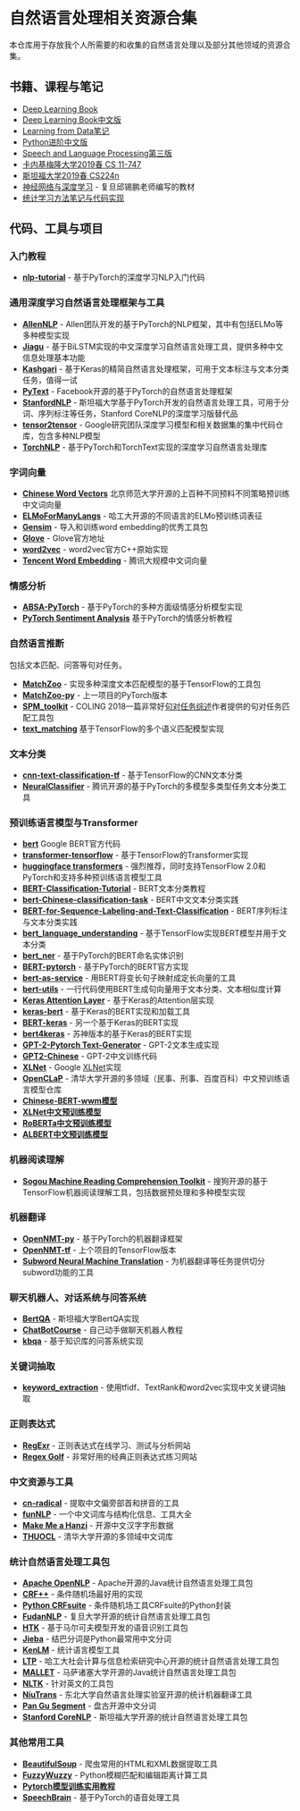 # 自然语言处理相关资源合集
本仓库用于存放我个人所需要的和收集的自然语言处理以及部分其他领域的资源合集。

## 书籍、课程与笔记
- [Deep Learning Book](https://www.deeplearningbook.org)
- [Deep Learning Book中文版](https://github.com/exacity/deeplearningbook-chinese)
- [Learning from Data笔记](https://github.com/Doraemonzzz/Learning-from-data)
- [Python进阶中文版](https://github.com/eastlakeside/interpy-zh)
- [Speech and Language Processing第三版](https://web.stanford.edu/~jurafsky/slp3/)
- [卡内基梅隆大学2019春 CS 11-747](http://phontron.com/class/nn4nlp2019/index.html)
- [斯坦福大学2019春 CS224n](http://web.stanford.edu/class/cs224n/)
- [神经网络与深度学习](https://nndl.github.io) - 复旦邱锡鹏老师编写的教材
- [统计学习方法笔记与代码实现](https://github.com/fengdu78/lihang-code)

## 代码、工具与项目
### 入门教程
- [**nlp-tutorial**](https://github.com/lyeoni/nlp-tutorial) - 基于PyTorch的深度学习NLP入门代码

### 通用深度学习自然语言处理框架与工具
- [**AllenNLP**](https://allennlp.org) - Allen团队开发的基于PyTorch的NLP框架，其中有包括ELMo等多种模型实现
- [**Jiagu**](https://github.com/ownthink/Jiagu) - 基于BiLSTM实现的中文深度学习自然语言处理工具，提供多种中文信息处理基本功能
- [**Kashgari**](https://github.com/BrikerMan/Kashgari) - 基于Keras的精简自然语言处理框架，可用于文本标注与文本分类任务，值得一试
- [**PyText**](https://github.com/facebookresearch/pytext) - Facebook开源的基于PyTorch的自然语言处理框架
- [**StanfordNLP**](https://stanfordnlp.github.io/stanfordnlp/index.html) - 斯坦福大学基于PyTorch开发的自然语言处理工具，可用于分词、序列标注等任务，Stanford CoreNLP的深度学习版替代品
- [**tensor2tensor**](https://github.com/tensorflow/tensor2tensor) - Google研究团队深度学习模型和相关数据集的集中代码仓库，包含多种NLP模型
- [**TorchNLP**](https://github.com/kolloldas/torchnlp) - 基于PyTorch和TorchText实现的深度学习自然语言处理库

### 字词向量
- [**Chinese Word Vectors**](https://github.com/Embedding/Chinese-Word-Vectors) 北京师范大学开源的上百种不同预料不同策略预训练中文词向量
- [**ELMoForManyLangs**](https://github.com/HIT-SCIR/ELMoForManyLangs) - 哈工大开源的不同语言的ELMo预训练词表征
- [**Gensim**](https://radimrehurek.com/gensim/) - 导入和训练word embedding的优秀工具包
- [**Glove**](https://nlp.stanford.edu/projects/glove/) - Glove官方地址
- [**word2vec**](https://github.com/dav/word2vec) - word2vec官方C++原始实现
- [**Tencent Word Embedding**](https://ai.tencent.com/ailab/nlp/embedding.html) - 腾讯大规模中文词向量

### 情感分析
- [**ABSA-PyTorch**](https://github.com/songyouwei/ABSA-PyTorch) - 基于PyTorch的多种方面级情感分析模型实现
- [**PyTorch Sentiment Analysis**](https://github.com/bentrevett/pytorch-sentiment-analysis) 基于PyTorch的情感分析教程
 
### 自然语言推断
包括文本匹配、问答等句对任务。
- [**MatchZoo**](https://github.com/NTMC-Community/MatchZoo) - 实现多种深度文本匹配模型的基于TensorFlow的工具包
- [**MatchZoo-py**](https://github.com/NTMC-Community/MatchZoo-py) - 上一项目的PyTorch版本
- [**SPM_toolkit**](https://github.com/lanwuwei/SPM_toolkit) - COLING 2018一篇非常好[句对任务综述](https://arxiv.org/abs/1806.04330)作者提供的句对任务匹配工具包
- [**text_matching**](https://github.com/pengming617/text_matching) 基于TensorFlow的多个语义匹配模型实现

### 文本分类
- [**cnn-text-classification-tf**](https://github.com/dennybritz/cnn-text-classification-tf) - 基于TensorFlow的CNN文本分类
- [**NeuralClassifier**](https://github.com/Tencent/NeuralNLP-NeuralClassifier) - 腾讯开源的基于PyTorch的多模型多类型任务文本分类工具

### 预训练语言模型与Transformer
- [**bert**](https://github.com/google-research/bert) Google BERT官方代码
- [**transformer-tensorflow**](https://github.com/DongjunLee/transformer-tensorflow) - 基于TensorFlow的Transformer实现
- [**huggingface transformers**](https://github.com/huggingface/transformers) - 强烈推荐，同时支持TensorFlow 2.0和PyTorch和支持多种预训练语言模型工具
- [**BERT-Classification-Tutorial**](https://github.com/Socialbird-AILab/BERT-Classification-Tutorial) - BERT文本分类教程
- [**bert-Chinese-classification-task**](https://github.com/NLPScott/bert-Chinese-classification-task) - BERT中文文本分类实践
- [**BERT-for-Sequence-Labeling-and-Text-Classification**](https://github.com/yuanxiaosc/BERT-for-Sequence-Labeling-and-Text-Classification) - BERT序列标注与文本分类实践
- [**bert_language_understanding**](https://github.com/brightmart/bert_language_understanding) - 基于TensorFlow实现BERT模型并用于文本分类
- [**bert_ner**](https://github.com/Kyubyong/bert_ner) - 基于PyTorch的BERT命名实体识别
- [**BERT-pytorch**](https://github.com/codertimo/BERT-pytorch) - 基于PyTorch的BERT官方实现
- [**bert-as-service**](https://github.com/hanxiao/bert-as-service) - 用BERT将变长句子映射成定长向量的工具
- [**bert-utils**](https://github.com/terrifyzhao/bert-utils) - 一行代码使用BERT生成句向量用于文本分类、文本相似度计算
- [**Keras Attention Layer**](https://github.com/thushv89/attention_keras) - 基于Keras的Attention层实现
- [**keras-bert**](https://github.com/CyberZHG/keras-bert) - 基于Keras的BERT实现和加载工具
- [**BERT-keras**](https://github.com/Separius/BERT-keras) - 另一个基于Keras的BERT实现
- [**bert4keras**](https://github.com/bojone/bert4keras) - 苏神版本的基于Keras的BERT实现
- [**GPT-2-Pytorch Text-Generator**](https://github.com/graykode/gpt-2-Pytorch) - GPT-2文本生成实现
- [**GPT2-Chinese**](https://github.com/Morizeyao/GPT2-Chinese) - GPT-2中文训练代码
- [**XLNet**](https://github.com/zihangdai/xlnet) - Google [XLNet](https://arxiv.org/abs/1906.08237)实现
- [**OpenCLaP**](https://github.com/thunlp/OpenCLaP) - 清华大学开源的多领域（民事、刑事、百度百科）中文预训练语言模型仓库
- [**Chinese-BERT-wwm模型**](https://github.com/ymcui/Chinese-BERT-wwm)
- [**XLNet中文预训练模型**](https://github.com/ymcui/Chinese-PreTrained-XLNet)
- [**RoBERTa中文预训练模型**](https://github.com/brightmart/roberta_zh)
- [**ALBERT中文预训练模型**](https://github.com/brightmart/albert_zh)

### 机器阅读理解
- [**Sogou Machine Reading Comprehension Toolkit**](https://github.com/sogou/SMRCToolkit) - 搜狗开源的基于TensorFlow机器阅读理解工具，包括数据预处理和多种模型实现

### 机器翻译
- [**OpenNMT-py**](https://github.com/OpenNMT/OpenNMT-py) - 基于PyTorch的机器翻译框架
- [**OpenNMT-tf**](https://github.com/OpenNMT/OpenNMT-tf) - 上个项目的TensorFlow版本
- [**Subword Neural Machine Translation**](https://github.com/rsennrich/subword-nmt) - 为机器翻译等任务提供切分subword功能的工具

### 聊天机器人、对话系统与问答系统
- [**BertQA**](https://github.com/ankit-ai/BertQA-Attention-on-Steroids) - 斯坦福大学BertQA实现
- [**ChatBotCourse**](https://github.com/warmheartli/ChatBotCourse) - 自己动手做聊天机器人教程
- [**kbqa**](https://github.com/wavewangyue/kbqa) - 基于知识库的问答系统实现

### 关键词抽取
- [**keyword_extraction**](https://github.com/AimeeLee77/keyword_extraction) - 使用tfidf、TextRank和word2vec实现中文关键词抽取

### 正则表达式
- [**RegExr**](https://regexr.com/) - 正则表达式在线学习、测试与分析网站
- [**Regex Golf**](https://alf.nu/RegexGolf#accesstoken=W0EXx2_lRAMoEeGUVQBx) - 非常好用的经典正则表达式练习网站

### 中文资源与工具
- [**cn-radical**](https://github.com/skishore/makemeahanzi) - 提取中文偏旁部首和拼音的工具
- [**funNLP**](https://github.com/fighting41love/funNLP) - 一个中文词库与结构化信息、工具大全
- [**Make Me a Hanzi**](https://github.com/skishore/makemeahanzi) - 开源中文汉字字形数据
- [**THUOCL**](https://github.com/thunlp/THUOCL) - 清华大学开源的多领域中文词库

### 统计自然语言处理工具包
- [**Apache OpenNLP**](http://opennlp.apache.org/) - Apache开源的Java统计自然语言处理工具包
- [**CRF++**](https://taku910.github.io/crfpp/) - 条件随机场最好用的实现
- [**Python CRFsuite**](https://github.com/scrapinghub/python-crfsuite) - 条件随机场工具CRFsuite的Python封装
- [**FudanNLP**](https://github.com/FudanNLP/fnlp) - 复旦大学开源的统计自然语言处理工具包
- [**HTK**](http://htk.eng.cam.ac.uk) - 基于马尔可夫模型开发的语音识别工具包
- [**Jieba**](https://github.com/fxsjy/jieba) - 结巴分词是Python最常用中文分词
- [**KenLM**](https://kheafield.com/code/kenlm/) - 统计语言模型工具
- [**LTP**](https://ltp.readthedocs.io/zh_CN/latest/index.html) -  哈工大社会计算与信息检索研究中心开源的统计自然语言处理工具包
- [**MALLET**](http://mallet.cs.umass.edu) - 马萨诸塞大学开源的Java统计自然语言处理工具包
- [**NLTK**](http://www.nltk.org) - 针对英文的工具包
- [**NiuTrans**](http://www.niutrans.com/niutrans/NiuTrans.ch.html) - 东北大学自然语言处理实验室开源的统计机器翻译工具
- [**Pan Gu Segment**](https://archive.codeplex.com/?p=pangusegment) - 盘古开源中文分词
- [**Stanford CoreNLP**](https://nlp.stanford.edu/software/) - 斯坦福大学开源的统计自然语言处理工具包

### 其他常用工具
- [**BeautifulSoup**](https://www.crummy.com/software/BeautifulSoup/bs4/doc.zh/) - 爬虫常用的HTML和XML数据提取工具
- [**FuzzyWuzzy**](https://github.com/seatgeek/fuzzywuzzy) - Python模糊匹配和编辑距离计算工具
- [**Pytorch模型训练实用教程**](https://github.com/TingsongYu/PyTorch_Tutorial)
- [**SpeechBrain**](https://speechbrain.github.io) - 基于PyTorch的语音处理工具
